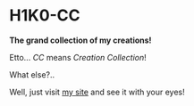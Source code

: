 # H1K0-CC
**The grand collection of my creations!**

Etto... *CC* means *Creation Collection*!

What else?..

Well, just visit [my site](http://h1k0.fun "H1K0-CC") and see it with your eyes!
